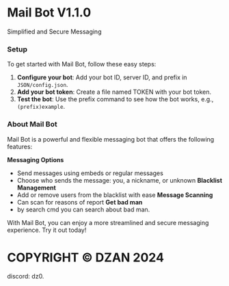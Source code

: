 # Mail Bot V1.1.0
Simplified and Secure Messaging

### Setup
To get started with Mail Bot, follow these easy steps:

1. **Configure your bot**: Add your bot ID, server ID, and prefix in `JSON/config.json`.
2. **Add your bot token**: Create a file named TOKEN with your bot token.
3. **Test the bot**: Use the prefix command to see how the bot works, e.g., `(prefix)example`.

### About Mail Bot
Mail Bot is a powerful and flexible messaging bot that offers the following features:

**Messaging Options**
- Send messages using embeds or regular messages
- Choose who sends the message: you, a nickname, or unknown
**Blacklist Management**
- Add or remove users from the blacklist with ease
**Message Scanning**
- Can scan for reasons of report
**Get bad man**
- by search cmd you can search about bad man.

With Mail Bot, you can enjoy a more streamlined and secure messaging experience. Try it out today!


# **COPYRIGHT © DZAN 2024**

discord: dz0.